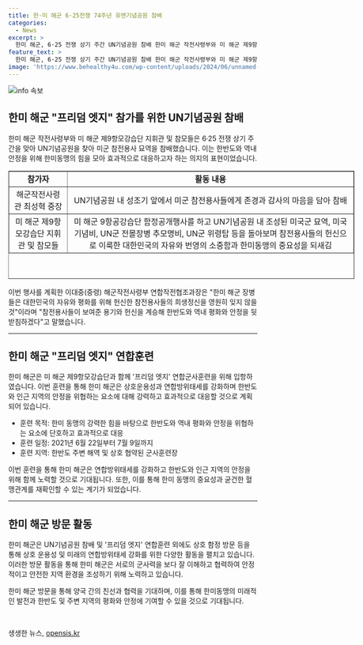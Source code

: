 ```yaml
---
title: 한·미 해군 6·25전쟁 74주년 유엔기념공원 참배
categories:
  - News
excerpt: >
  한미 해군, 6·25 전쟁 상기 주간 UN기념공원 참배 한미 해군 작전사령부와 미 해군 제9항모강습단 지휘관·참모들이 6·25 전쟁 상기 주간을 맞아 UN기념공원을 찾아 미군 참전용사 묘역을 참배했다. 미군은 6·25전쟁 당시 많은 병력을 파병했고, 한미 장병들은 참전용사들에게 존경과 감사의 마음을 담아 참배했으며, 미 해군 제9항모강습단은 프리덤 엣지 참가를 위해 한미해군과 다양한 교류활동을 진행 중이다.
feature_text: >
  한미 해군, 6·25 전쟁 상기 주간 UN기념공원 참배 한미 해군 작전사령부와 미 해군 제9항모강습단 지휘관·참모들이 6·25 전쟁 상기 주간을 맞아 UN기념공원을 찾아 미군 참전용사 묘역을 참배했다. 미군은 6·25전쟁 당시 많은 병력을 파병했고, 한미 장병들은 참전용사들에게 존경과 감사의 마음을 담아 참배했으며, 미 해군 제9항모강습단은 프리덤 엣지 참가를 위해 한미해군과 다양한 교류활동을 진행 중이다.
image: 'https://www.behealthy4u.com/wp-content/uploads/2024/06/unnamed-file.png'
---
```


<p><img src="https://www.behealthy4u.com/wp-content/uploads/2024/06/unnamed-file.png" alt="info 속보" /></p>

<h2 data-ke-size="size26">한미 해군 "프리덤 엣지" 참가를 위한 UN기념공원 참배</h2>

<p data-ke-size="size16">한미 해군 작전사령부와 미 해군 제9항모강습단 지휘관 및 참모들은 6·25 전쟁 상기 주간을 맞아 UN기념공원을 찾아 미군 참전용사 묘역을 참배했습니다. 이는 한반도와 역내 안정을 위해 한미동맹의 힘을 모아 효과적으로 대응하고자 하는 의지의 표현이었습니다.</p>

<table style="width: 700px; height: 219px;" border="1">
<tbody>
<tr>
<td style="text-align: center;"><strong>참가자</strong></td>
<td style="text-align: center;"><strong>활동 내용</strong></td>
</tr>
<tr>
<td style="text-align: center;">해군작전사령관 최성혁 중장</td>
<td style="text-align: center;">UN기념공원 내 성조기 앞에서 미군 참전용사들에게 존경과 감사의 마음을 담아 참배</td>
</tr>
<tr>
<td style="text-align: center;">미 해군 제9항모강습단 지휘관 및 참모들</td>
<td style="text-align: center;">미 해군 9항공강습단 함정공개행사를 하고 UN기념공원 내 조성된 미국군 묘역, 미국 기념비, UN군 전몰장병 추모명비, UN군 위령탑 등을 돌아보며 참전용사들의 헌신으로 이룩한 대한민국의 자유와 번영의 소중함과 한미동맹의 중요성을 되새김</td>
</tr>
</tbody>
</table>

<p data-ke-size="size16">이번 행사를 계획한 이대중(중령) 해군작전사령부 연합작전협조과장은 "한미 해군 장병들은 대한민국의 자유와 평화를 위해 헌신한 참전용사들의 희생정신을 영원히 잊지 않을 것"이라며 "참전용사들이 보여준 용기와 헌신을 계승해 한반도와 역내 평화와 안정을 뒷받침하겠다"고 말했습니다.</p>

<hr>

<h2 data-ke-size="size26">한미 해군 "프리덤 엣지" 연합훈련</h2>

<p data-ke-size="size16">한미 해군은 미 해군 제9항모강습단과 함께 '프리덤 엣지' 연합군사훈련을 위해 입항하였습니다. 이번 훈련을 통해 한미 해군은 상호운용성과 연합방위태세를 강화하며 한반도와 인근 지역의 안정을 위협하는 요소에 대해 강력하고 효과적으로 대응할 것으로 계획되어 있습니다.</p>

<ul>
<li>훈련 목적: 한미 동맹의 강력한 힘을 바탕으로 한반도와 역내 평화와 안정을 위협하는 요소에 단호하고 효과적으로 대응</li>
<li>훈련 일정: 2021년 6월 22일부터 7월 9일까지</li>
<li>훈련 지역: 한반도 주변 해역 및 상호 협약된 군사훈련장</li>
</ul>

<p data-ke-size="size16">이번 훈련을 통해 한미 해군은 연합방위태세를 강화하고 한반도와 인근 지역의 안정을 위해 함께 노력할 것으로 기대됩니다. 또한, 이를 통해 한미 동맹의 중요성과 굳건한 혈맹관계를 재확인할 수 있는 계기가 되었습니다.</p>

<hr>

<h2 data-ke-size="size26">한미 해군 방문 활동</h2>

<p data-ke-size="size16">한미 해군은 UN기념공원 참배 및 '프리덤 엣지' 연합훈련 외에도 상호 함정 방문 등을 통해 상호 운용성 및 미래의 연합방위태세 강화를 위한 다양한 활동을 펼치고 있습니다. 이러한 방문 활동을 통해 한미 해군은 서로의 군사력을 보다 잘 이해하고 협력하여 안정적이고 안전한 지역 환경을 조성하기 위해 노력하고 있습니다.</p>

<p data-ke-size="size16">한미 해군 방문을 통해 양국 간의 친선과 협력을 기대하며, 이를 통해 한미동맹의 미래적인 발전과 한반도 및 주변 지역의 평화와 안정에 기여할 수 있을 것으로 기대됩니다.</p>

<p data-ke-size="size16">&nbsp;</p>
생생한 뉴스, <a href="https://opensis.kr" rel="dofollow">opensis.kr</a>


